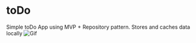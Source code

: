 # toDo
Simple toDo App using MVP + Repository pattern. Stores and caches data locally
![Gif](https://github.com/teendream/toDo/blob/main/DemoToDo/Todo.gif)

